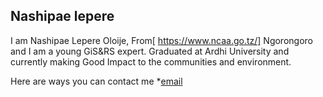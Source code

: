 ## Nashipae lepere
 I am Nashipae Lepere Oloije, From[ https://www.ncaa.go.tz/] Ngorongoro and I am a young GiS&RS expert. Graduated at Ardhi University and currently making Good Impact to the communities and environment.

Here are ways you can contact me
*[email](mailto:nashipaylepere360@gmail.com)
